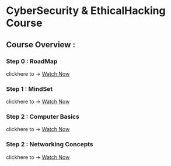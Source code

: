 # CyberSecurity & EthicalHacking Course
<h2>Course Overview : </h2>
<h3>Step 0 : RoadMap</h3>
clickhere to -> <a href="https://youtu.be/orhRFzGK-A0?si=TKT81vtxBSXlioK9">Watch Now</a>
<h3>Step 1 : MindSet</h3>
clickhere to -> <a href="">Watch Now</a>
<h3>Step 2 : Computer Basics</h3>
clickhere to -> <a href="">Watch Now</a>
<h3>Step 2 : Networking Concepts</h3>
clickhere to -> <a href="">Watch Now</a>
